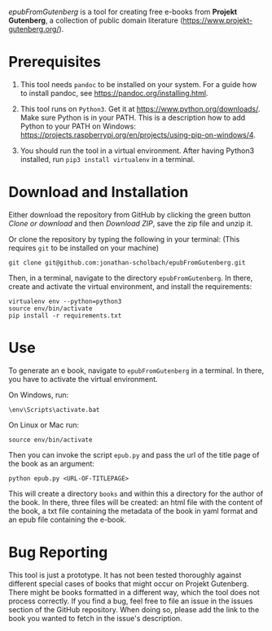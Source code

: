 _epubFromGutenberg_ is a tool for creating free e-books from __Projekt Gutenberg__, a collection of public domain literature (https://www.projekt-gutenberg.org/).

# Prerequisites

1. This tool needs `pandoc` to be installed on your system. For a guide how to install pandoc, see https://pandoc.org/installing.html.

2. This tool runs on `Python3`. Get it at https://www.python.org/downloads/. Make sure Python is in your PATH. This is a description how to add Python to your PATH on Windows: https://projects.raspberrypi.org/en/projects/using-pip-on-windows/4.

3. You should run the tool in a virtual environment. After having Python3 installed, run `pip3 install virtualenv` in a terminal. 

# Download and Installation

Either download the repository from GitHub by clicking the green button _Clone or download_ and then _Download ZIP_, save the zip file and unzip it.

Or clone the repository by typing the following in your terminal: (This requires `git` to be installed on your machine)

```
git clone git@github.com:jonathan-scholbach/epubFromGutenberg.git
```

Then, in a terminal, navigate to the directory `epubFromGutenberg`. In there, create and activate the virtual environment, and install the requirements:

```
virtualenv env --python=python3
source env/bin/activate
pip install -r requirements.txt
```

# Use

To generate an e book, navigate to `epubFromGutenberg` in a terminal. In there, you have to activate the virtual environment. 

On Windows, run:

```
\env\Scripts\activate.bat
```

On Linux or Mac run:
```
source env/bin/activate
```

Then you can invoke the script `epub.py` and pass the url of the title page of the book as an argument:
```
python epub.py <URL-OF-TITLEPAGE>
```

This will create a directory `books` and within this a directory for the author of the book. In there, three files will be created: an html file with the content of the book, a txt file containing the metadata of the book in yaml format and an epub file containing the e-book.


# Bug Reporting

This tool is just a prototype. It has not been tested thoroughly against different special cases of books that might occur on Projekt Gutenberg. There might be books formatted in a different way, which the tool does not process correctly. If you find a bug, feel free to file an issue in the issues section of the GitHub repository. When doing so, please add the link to the book you wanted to fetch in the issue's description.

